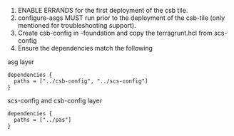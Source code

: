 1. ENABLE ERRANDS for the first deployment of the csb tile.
2. configure-asgs MUST run prior to the deployment of the csb-tile (only mentioned for troubleshooting support).
3. Create csb-config in <ENV>-foundation and copy the terragrunt.hcl from scs-config
4. Ensure the dependencies match the following

asg layer
```
dependencies {
  paths = ["../csb-config", "../scs-config"]
}
```

scs-config and csb-config layer
```
dependencies {
  paths = ["../pas"]
}
```
